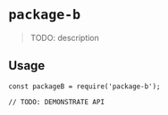 # `package-b`

> TODO: description

## Usage

```
const packageB = require('package-b');

// TODO: DEMONSTRATE API
```
